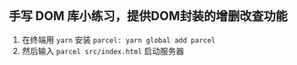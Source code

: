 ## 手写 DOM 库小练习，提供DOM封装的增删改查功能
1. 在终端用 `yarn` 安装 `parcel: yarn global add parcel` 
2. 然后输入 `parcel src/index.html` 启动服务器
